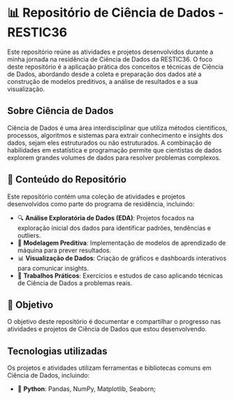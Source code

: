 #  📊 Repositório de Ciência de Dados - RESTIC36

Este repositório reúne as atividades e projetos desenvolvidos durante a minha jornada na residência de Ciência de Dados da RESTIC36. O foco deste repositório é a aplicação prática dos conceitos e técnicas de Ciência de Dados, abordando desde a coleta e preparação dos dados até a construção de modelos preditivos, a análise de resultados e a sua visualização.

## Sobre Ciência de Dados

Ciência de Dados é uma área interdisciplinar que utiliza métodos científicos, processos, algoritmos e sistemas para extrair conhecimento e insights dos dados, sejam eles estruturados ou não estruturados. A combinação de habilidades em estatística e programação permite que cientistas de dados explorem grandes volumes de dados para resolver problemas complexos.

## 📁 Conteúdo do Repositório

Este repositório contém uma coleção de atividades e projetos desenvolvidos como parte do programa de residência, incluindo:

- 🔍 **Análise Exploratória de Dados (EDA)**: Projetos focados na exploração inicial dos dados para identificar padrões, tendências e outliers.
- 🤖 **Modelagem Preditiva**: Implementação de modelos de aprendizado de máquina para prever resultados.
- 📊 **Visualização de Dados**: Criação de gráficos e dashboards interativos para comunicar insights.
- 📝 **Trabalhos Práticos**: Exercícios e estudos de caso aplicando técnicas de Ciência de Dados a problemas reais.

## 🎯 Objetivo

O objetivo deste repositório é documentar e compartilhar o progresso nas atividades e projetos de Ciência de Dados que estou desenvolvendo. 

## Tecnologias utilizadas

Os projetos e atividades utilizam ferramentas e bibliotecas comuns em Ciência de Dados, incluindo:

- 🐍 **Python**: Pandas, NumPy, Matplotlib, Seaborn;
##

